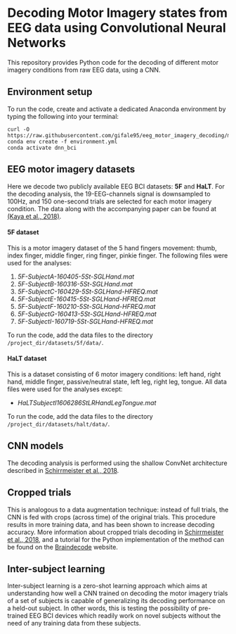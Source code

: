 # Decoding Motor Imagery states from EEG data using Convolutional Neural Networks
This repository provides Python code for the decoding of different motor imagery conditions from raw EEG data, using a CNN.



## Environment setup
To run the code, create and activate a dedicated Anaconda environment by typing the following into your terminal:
```shell
curl -O https://raw.githubusercontent.com/gifale95/eeg_motor_imagery_decoding/main/environment.yml
conda env create -f environment.yml
conda activate dnn_bci
```


## EEG motor imagery datasets
Here we decode two publicly available EEG BCI datasets: **5F** and **HaLT**. For the decoding analysis, the 19-EEG-channels signal is downsampled to 100Hz, and 150 one-second trials are selected for each motor imagery condition.
The data along with the accompanying paper can be found at [(Kaya et al., 2018)][kaya].

#### 5F dataset
This is a motor imagery dataset of the 5 hand fingers movement: thumb, index finger, middle finger, ring finger, pinkie finger. The following files were used for the analyses:
1. _5F-SubjectA-160405-5St-SGLHand.mat_
2. _5F-SubjectB-160316-5St-SGLHand.mat_
3. _5F-SubjectC-160429-5St-SGLHand-HFREQ.mat_
4. _5F-SubjectE-160415-5St-SGLHand-HFREQ.mat_
5. _5F-SubjectF-160210-5St-SGLHand-HFREQ.mat_
6. _5F-SubjectG-160413-5St-SGLHand-HFREQ.mat_
7. _5F-SubjectI-160719-5St-SGLHand-HFREQ.mat_

To run the code, add the data files to the directory `/project_dir/datasets/5f/data/`.

[kaya]: https://figshare.com/collections/A_large_electroencephalographic_motor_imagery_dataset_for_electroencephalographic_brain_computer_interfaces/3917698

#### HaLT dataset
This is a dataset consisting of 6 motor imagery conditions: left hand, right hand, middle finger, passive/neutral state, left leg, right leg, tongue. All data files were used for the analyses except:
- _HaLTSubjectI1606286StLRHandLegTongue.mat_

To run the code, add the data files to the directory `/project_dir/datasets/halt/data/`.



## CNN models
The decoding analysis is performed using the shallow ConvNet architecture described in [Schirrmeister et al., 2018][schirrmeister].

[schirrmeister]: https://arxiv.org/abs/1703.05051v1



## Cropped trials
This is analogous to a data augmentation technique: instead of full trials, the CNN is fed with crops (across time) of the original trials. This procedure results in more training data, and has been shown to increase decoding accuracy. More information about cropped trials decoding in [Schirrmeister et al., 2018][schirrmeister], and a tutorial for the Python implementation of the method can be found on the [Braindecode][cropped_tutorial] website.

[cropped_tutorial]: https://braindecode.org/auto_examples/plot_bcic_iv_2a_moabb_cropped.html



## Inter-subject learning
Inter-subject learning is a zero-shot learning approach which aims at understanding how well a CNN trained on decoding the motor imagery trials of a set of subjects is capable of generalizing its decoding performance on a held-out subject. In other words, this is testing the possibility of pre-trained EEG BCI devices which readily work on novel subjects without the need of any training data from these subjects.

